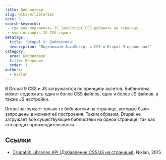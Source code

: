 ```yaml
---
title: Библиотеки
slug: wiki/9/libraries
core: 9
search-keywords:
 - где как подключать JS JavaScript CSS добавить на страницу
 - куда вставить JS CSS скрипт
metatags:
  title: 'Drupal 9: Библиотеки'
  description: 'Подключаем JavaScript и CSS в Drupal 9 правильно!'
category:
  area: Библиотеки
  title: Введение
  order: 1
authors:
  - Niklan
---
```


В Drupal 9 CSS и JS загружаются по принципу ассетов. Библиотека может содержать один и более CSS файлов, один и более JS файлов, а также JS настройки.

Drupal загружает только те библиотеки на странице, которые были запрошены в момент её построения. Таким образом, Drupal не загружает все существующие библиотеки на одной странице, так как это вредит производительности.

## Ссылки

- [Drupal 8: Libraries API (Добавление CSS/JS на страницы)](https://niklan.net/blog/72), Niklan, 2015
